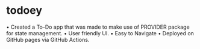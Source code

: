 # todoey

• Created a To-Do app that was made to make use of PROVIDER package for state management.
• User friendly UI.
• Easy to Navigate
• Deployed on GitHub pages via GitHub Actions.
